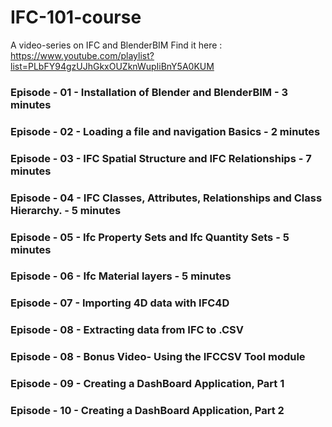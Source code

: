 # IFC-101-course

A video-series on IFC and BlenderBIM
Find it here : 
https://www.youtube.com/playlist?list=PLbFY94gzUJhGkxOUZknWupIiBnY5A0KUM

### Episode - 01 - Installation of Blender and BlenderBIM - 3 minutes
### Episode - 02 - Loading a file and navigation Basics - 2 minutes
### Episode - 03 - IFC Spatial Structure and IFC Relationships - 7 minutes 
### Episode - 04 - IFC Classes, Attributes, Relationships and Class Hierarchy. - 5 minutes
### Episode - 05 - Ifc Property Sets and Ifc Quantity Sets - 5 minutes
### Episode - 06 - Ifc Material layers - 5 minutes
### Episode - 07 - Importing 4D data with IFC4D
### Episode - 08 - Extracting data from IFC to .CSV 
### Episode - 08 - Bonus Video- Using the IFCCSV Tool module
### Episode - 09 - Creating a DashBoard Application, Part 1
### Episode - 10 - Creating a DashBoard Application, Part 2
